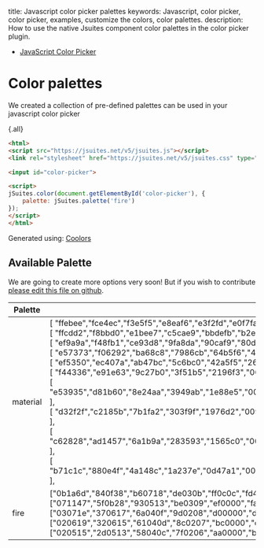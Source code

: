 title: Javascript color picker palettes
keywords: Javascript, color picker, color picker, examples, customize the colors, color palettes.
description: How to use the native Jsuites component color palettes in the color picker plugin.

* [JavaScript Color Picker](/docs/color-picker)

Color palettes
==============

We created a collection of pre-defined palettes can be used in your javascript color picker

{.all}
```html
<html>
<script src="https://jsuites.net/v5/jsuites.js"></script>
<link rel="stylesheet" href="https://jsuites.net/v5/jsuites.css" type="text/css" />

<input id="color-picker">

<script>
jSuites.color(document.getElementById('color-picker'), {
    palette: jSuites.palette('fire')
});
</script>
</html>
```

  

Generated using: [Coolors](https://coolors.co/)

  
  

Available Palette
-----------------

We are going to create more options very soon! But if you wish to contribute [please edit this file on github](https://github.com/jsuites/jsuites/blob/master/src/palette.js).

| Palette  | Colors                                                                                                                                                                                                                                                                                                                                                                                                                                                                                                                                                                                                                                                                                                                                                                                                                                                                                                                                                                                                                                                                                                                                                                                                                                                                                                                                                                                                                                                                                                                                                                                                                                                                 |
|----------|------------------------------------------------------------------------------------------------------------------------------------------------------------------------------------------------------------------------------------------------------------------------------------------------------------------------------------------------------------------------------------------------------------------------------------------------------------------------------------------------------------------------------------------------------------------------------------------------------------------------------------------------------------------------------------------------------------------------------------------------------------------------------------------------------------------------------------------------------------------------------------------------------------------------------------------------------------------------------------------------------------------------------------------------------------------------------------------------------------------------------------------------------------------------------------------------------------------------------------------------------------------------------------------------------------------------------------------------------------------------------------------------------------------------------------------------------------------------------------------------------------------------------------------------------------------------------------------------------------------------------------------------------------------------|
| material | [ "ffebee","fce4ec","f3e5f5","e8eaf6","e3f2fd","e0f7fa","e0f2f1","e8f5e9","f1f8e9","f9fbe7","fffde7","fff8e1","fff3e0","fbe9e7","efebe9","fafafa","eceff1" ],<br>[ "ffcdd2","f8bbd0","e1bee7","c5cae9","bbdefb","b2ebf2","b2dfdb","c8e6c9","dcedc8","f0f4c3","fff9c4","ffecb3","ffe0b2","ffccbc","d7ccc8","f5f5f5","cfd8dc" ],<br>[ "ef9a9a","f48fb1","ce93d8","9fa8da","90caf9","80deea","80cbc4","a5d6a7","c5e1a5","e6ee9c","fff59d","ffe082","ffcc80","ffab91","bcaaa4","eeeeee","b0bec5" ],<br>[ "e57373","f06292","ba68c8","7986cb","64b5f6","4dd0e1","4db6ac","81c784","aed581","dce775","fff176","ffd54f","ffb74d","ff8a65","a1887f","e0e0e0","90a4ae" ],<br>[ "ef5350","ec407a","ab47bc","5c6bc0","42a5f5","26c6da","26a69a","66bb6a","9ccc65","d4e157","ffee58","ffca28","ffa726","ff7043","8d6e63","bdbdbd","78909c" ],<br>[ "f44336","e91e63","9c27b0","3f51b5","2196f3","00bcd4","009688","4caf50","8bc34a","cddc39","ffeb3b","ffc107","ff9800","ff5722","795548","9e9e9e","607d8b" ],<br>[ "e53935","d81b60","8e24aa","3949ab","1e88e5","00acc1","00897b","43a047","7cb342","c0ca33","fdd835","ffb300","fb8c00","f4511e","6d4c41","757575","546e7a" ],<br>[ "d32f2f","c2185b","7b1fa2","303f9f","1976d2","0097a7","00796b","388e3c","689f38","afb42b","fbc02d","ffa000","f57c00","e64a19","5d4037","616161","455a64" ],<br>[ "c62828","ad1457","6a1b9a","283593","1565c0","00838f","00695c","2e7d32","558b2f","9e9d24","f9a825","ff8f00","ef6c00","d84315","4e342e","424242","37474f" ],<br>[ "b71c1c","880e4f","4a148c","1a237e","0d47a1","006064","004d40","1b5e20","33691e","827717","f57f17","ff6f00","e65100","bf360c","3e2723","212121","263238" ], |
| fire     | ["0b1a6d","840f38","b60718","de030b","ff0c0c","fd491c","fc7521","faa331","fbb535","ffc73a"],<br>["071147","5f0b28","930513","be0309","ef0000","fa3403","fb670b","f9991b","faad1e","ffc123"],<br>["03071e","370617","6a040f","9d0208","d00000","dc2f02","e85d04","f48c06","faa307","ffba08"],<br>["020619","320615","61040d","8c0207","bc0000","c82a02","d05203","db7f06","e19405","efab00"],<br>["020515","2d0513","58040c","7f0206","aa0000","b62602","b94903","c57205","ca8504","d89b00"],                                                                                                                                                                                                                                                                                                                                                                                                                                                                                                                                                                                                                                                                                                                                                                                                                                                                                                                                                                                                                                                                                                                                                                           |
